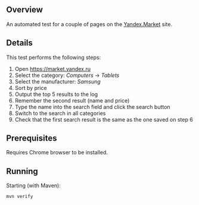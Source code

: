 ## Overview

An automated test for a couple of pages on the [Yandex.Market](https://market.yandex.ru) site.


## Details

This test performs the following steps:

1. Open https://market.yandex.ru
2. Select the category: _Computers_ -> _Tablets_
3. Select the manufacturer: _Samsung_
4. Sort by price
5. Output the top 5 results to the log
6. Remember the second result (name and price)
7. Type the name into the search field and click the search button
8. Switch to the search in all categories
9. Check that the first search result is the same as the one saved on step 6


## Prerequisites

Requires Chrome browser to be installed.


## Running

Starting (with Maven):
```
mvn verify
```
